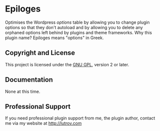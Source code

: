 # Epiloges

Optimises the Wordpress _options_ table by allowing you to change plugin options so that they don't autoload and by allowing you to delete any orphaned options left behind by plugins and theme frameworks. Why this plugin name? Epiloges means "options" in Greek.

## Copyright and License

This project is licensed under the [GNU GPL](http://www.gnu.org/licenses/old-licenses/gpl-2.0.html), version 2 or later.

## Documentation

None at this time.

## Professional Support

If you need professional plugin support from me, the plugin author, contact me via my website at http://lutrov.com

